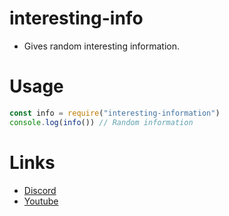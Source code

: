 # interesting-info
- Gives random interesting information.

# Usage
```js
const info = require("interesting-information")
console.log(info()) // Random information
```
# Links
- [Discord](https://discord.gg/kkg8BmPU59)
- [Youtube](https://www.youtube.com/channel/UCakcpjCJKKAJ-6B-fzjnVyA)

